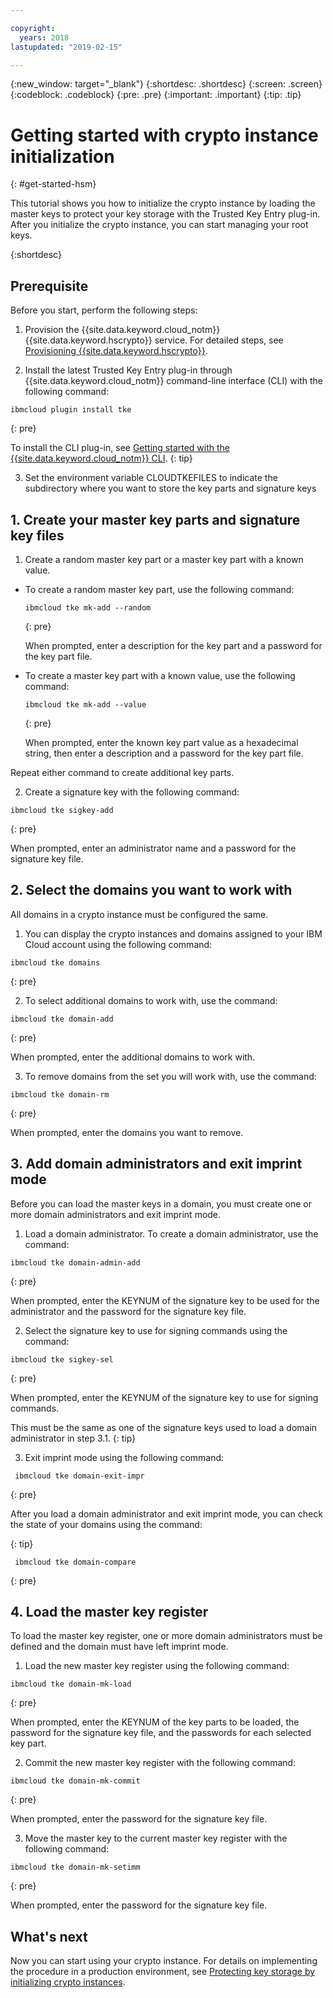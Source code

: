 ```yaml
---

copyright:
  years: 2018
lastupdated: "2019-02-15"

---
```


{:new_window: target="_blank"}
{:shortdesc: .shortdesc}
{:screen: .screen}
{:codeblock: .codeblock}
{:pre: .pre}
{:important: .important}
{:tip: .tip}

# Getting started with crypto instance initialization
{: #get-started-hsm}

<!-- Master keys protect the contents of key storage in a host logical partition.--> This tutorial shows you how to initialize the crypto instance by loading the master keys to protect your key storage with the Trusted Key Entry plug-in. After you initialize the crypto instance, you can start managing your root keys.   
{:shortdesc}

## Prerequisite

Before you start, perform the following steps:

1. Provision the {{site.data.keyword.cloud_notm}} {{site.data.keyword.hscrypto}} service. For detailed steps, see [Provisioning {{site.data.keyword.hscrypto}}](/docs/services/hs-crypto/provision.html).

2. Install the latest Trusted Key Entry plug-in through {{site.data.keyword.cloud_notm}} command-line interface (CLI) with the following command:

  ```
  ibmcloud plugin install tke
  ```
  {: pre}

  To install the CLI plug-in, see [Getting started with the {{site.data.keyword.cloud_notm}} CLI](/docs/cli/index.html).
  {: tip}

3. Set the environment variable CLOUDTKEFILES to indicate the subdirectory where you want to store the key parts and signature keys

## 1. Create your master key parts and signature key files

1. Create a random master key part or a master key part with a known value.

  * To create a random master key part, use the following command:

    ```
    ibmcloud tke mk-add --random
    ```
    {: pre}

    When prompted, enter a description for the key part and a password for the key part file.

  * To create a master key part with a known value, use the following command:

    ```
    ibmcloud tke mk-add --value
    ```
    {: pre}

    When prompted, enter the known key part value as a hexadecimal string, then enter a description and a password for the key part file.

  Repeat either command to create additional key parts.

2. Create a signature key with the following command:
  ```
  ibmcloud tke sigkey-add
  ```
  {: pre}

  When prompted, enter an administrator name and a password for the signature key file.

## 2. Select the domains you want to work with

All domains in a crypto instance must be configured the same.

1. You can display the crypto instances and domains assigned to your IBM Cloud account using the following command:

  ```
  ibmcloud tke domains
  ```
  {: pre}

2. To select additional domains to work with, use the command:

  ```
  ibmcloud tke domain-add
  ```
  {: pre}

  When prompted, enter the additional domains to work with.

3. To remove domains from the set you will work with, use the command:

  ```
  ibmcloud tke domain-rm
  ```
  {: pre}

  When prompted, enter the domains you want to remove.

## 3. Add domain administrators and exit imprint mode

Before you can load the master keys in a domain, you must create one or more domain administrators and exit imprint mode.

1. Load a domain administrator. To create a domain administrator, use the command:
  ```
  ibmcloud tke domain-admin-add
  ```
  {: pre}

  When prompted, enter the KEYNUM of the signature key to be used for the administrator and the password for the signature key file.

2. Select the signature key to use for signing commands using the command:

  ```
  ibmcloud tke sigkey-sel
  ```
  {: pre}

  When prompted, enter the KEYNUM of the signature key to use for signing commands.

  This must be the same as one of the signature keys used to load a domain administrator in step 3.1.
  {: tip}

3. Exit imprint mode using the following command:

  ```
   ibmcloud tke domain-exit-impr
  ```
  {: pre}

After you load a domain administrator and exit imprint mode, you can check the state of your domains using the command:

{: tip}
```
 ibmcloud tke domain-compare
```
{: pre}

## 4. Load the master key register

To load the master key register, one or more domain administrators must be defined and the domain must have left imprint mode.

1. Load the new master key register using the following command:

  ```
  ibmcloud tke domain-mk-load
  ```
  {: pre}

  When prompted, enter the KEYNUM of the key parts to be loaded, the password for the signature key file, and the passwords for each selected key part.

2. Commit the new master key register with the following command:

  ```
  ibmcloud tke domain-mk-commit
  ```
  {: pre}

  When prompted, enter the password for the signature key file.

3. Move the master key to the current master key register with the following command:

  ```
  ibmcloud tke domain-mk-setimm
  ```
  {: pre}

  When prompted, enter the password for the signature key file.

## What's next

Now you can start using your crypto instance. For details on implementing the procedure in a production environment, see [Protecting key storage by initializing crypto instances](/docs/services/hs-crypto/initialize_hsm.html).
